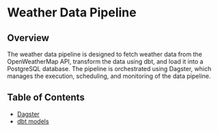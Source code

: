 # Weather Data Pipeline

## Overview
The weather data pipeline is designed to fetch weather data from the OpenWeatherMap API, transform the data using dbt, and load it into a PostgreSQL database. The pipeline is orchestrated using Dagster, which manages the execution, scheduling, and monitoring of the data pipeline.

## Table of Contents

- [Dagster](dagster.md)
- [dbt models](dbt.md)